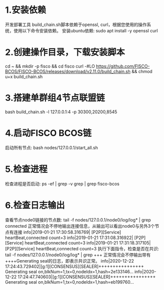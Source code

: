 
# 1.安装依赖
开发部署工具 build_chain.sh脚本依赖于openssl, curl，根据您使用的操作系统，使用以下命令安装依赖。
安装ubuntu依赖: sudo apt install -y openssl curl
# 2.创建操作目录，下载安装脚本
   cd ~ && mkdir -p fisco && cd fisco
   curl -#LO https://github.com/FISCO-BCOS/FISCO-BCOS/releases/download/v2.11.0/build_chain.sh && chmod u+x build_chain.sh
# 3.搭建单群组4节点联盟链
bash build_chain.sh -l 127.0.0.1:4 -p 30300,20200,8545
# 4.启动FISCO BCOS链
启动所有节点: bash nodes/127.0.0.1/start_all.sh
# 5.检查进程
检查进程是否启动: ps -ef | grep -v grep | grep fisco-bcos
# 6.检查日志输出
查看节点node0链接的节点数: tail -f nodes/127.0.0.1/node0/log/log* | grep connected
正常情况会不停地输出连接信息，从输出可以看出node0与另外3个节点有连接
info|2019-01-21 17:30:58.316769| [P2P][Service] heartBeat,connected count=3
info|2019-01-21 17:31:08.316922| [P2P][Service] heartBeat,connected count=3
info|2019-01-21 17:31:18.317105| [P2P][Service] heartBeat,connected count=3
执行下面指令，检查是否在共识:
tail -f nodes/127.0.0.1/node0/log/log* | grep +++
正常情况会不停输出带有++++Generating seal的日志，即表示共识正常。
info|2020-12-22 17:24:43.729402|[g:1][CONSENSUS][SEALER]++++++++++++++++ Generating seal on,blkNum=1,tx=0,nodeIdx=1,hash=2e133146...
info|2020-12-22 17:24:47.740603|[g:1][CONSENSUS][SEALER]++++++++++++++++ Generating seal on,blkNum=1,tx=0,nodeIdx=1,hash=eb199760...
